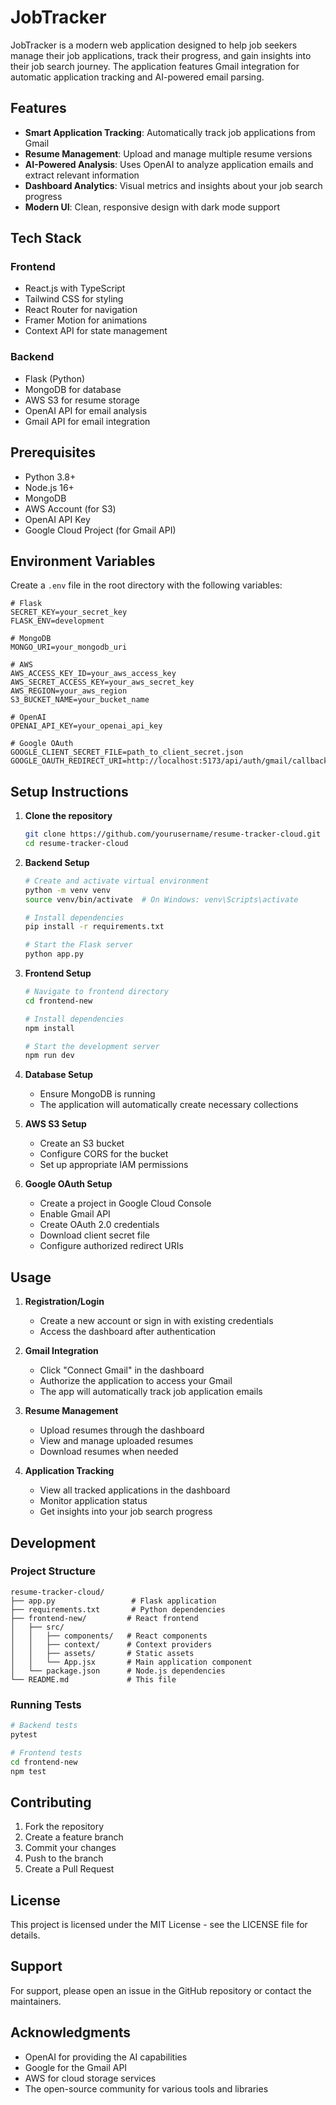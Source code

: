 # JobTracker

JobTracker is a modern web application designed to help job seekers manage their job applications, track their progress, and gain insights into their job search journey. The application features Gmail integration for automatic application tracking and AI-powered email parsing.

## Features

- **Smart Application Tracking**: Automatically track job applications from Gmail
- **Resume Management**: Upload and manage multiple resume versions
- **AI-Powered Analysis**: Uses OpenAI to analyze application emails and extract relevant information
- **Dashboard Analytics**: Visual metrics and insights about your job search progress
- **Modern UI**: Clean, responsive design with dark mode support

## Tech Stack

### Frontend
- React.js with TypeScript
- Tailwind CSS for styling
- React Router for navigation
- Framer Motion for animations
- Context API for state management

### Backend
- Flask (Python)
- MongoDB for database
- AWS S3 for resume storage
- OpenAI API for email analysis
- Gmail API for email integration

## Prerequisites

- Python 3.8+
- Node.js 16+
- MongoDB
- AWS Account (for S3)
- OpenAI API Key
- Google Cloud Project (for Gmail API)

## Environment Variables

Create a `.env` file in the root directory with the following variables:

```env
# Flask
SECRET_KEY=your_secret_key
FLASK_ENV=development

# MongoDB
MONGO_URI=your_mongodb_uri

# AWS
AWS_ACCESS_KEY_ID=your_aws_access_key
AWS_SECRET_ACCESS_KEY=your_aws_secret_key
AWS_REGION=your_aws_region
S3_BUCKET_NAME=your_bucket_name

# OpenAI
OPENAI_API_KEY=your_openai_api_key

# Google OAuth
GOOGLE_CLIENT_SECRET_FILE=path_to_client_secret.json
GOOGLE_OAUTH_REDIRECT_URI=http://localhost:5173/api/auth/gmail/callback
```

## Setup Instructions

1. **Clone the repository**
   ```bash
   git clone https://github.com/yourusername/resume-tracker-cloud.git
   cd resume-tracker-cloud
   ```

2. **Backend Setup**
   ```bash
   # Create and activate virtual environment
   python -m venv venv
   source venv/bin/activate  # On Windows: venv\Scripts\activate

   # Install dependencies
   pip install -r requirements.txt

   # Start the Flask server
   python app.py
   ```

3. **Frontend Setup**
   ```bash
   # Navigate to frontend directory
   cd frontend-new

   # Install dependencies
   npm install

   # Start the development server
   npm run dev
   ```

4. **Database Setup**
   - Ensure MongoDB is running
   - The application will automatically create necessary collections

5. **AWS S3 Setup**
   - Create an S3 bucket
   - Configure CORS for the bucket
   - Set up appropriate IAM permissions

6. **Google OAuth Setup**
   - Create a project in Google Cloud Console
   - Enable Gmail API
   - Create OAuth 2.0 credentials
   - Download client secret file
   - Configure authorized redirect URIs

## Usage

1. **Registration/Login**
   - Create a new account or sign in with existing credentials
   - Access the dashboard after authentication

2. **Gmail Integration**
   - Click "Connect Gmail" in the dashboard
   - Authorize the application to access your Gmail
   - The app will automatically track job application emails

3. **Resume Management**
   - Upload resumes through the dashboard
   - View and manage uploaded resumes
   - Download resumes when needed

4. **Application Tracking**
   - View all tracked applications in the dashboard
   - Monitor application status
   - Get insights into your job search progress

## Development

### Project Structure
```
resume-tracker-cloud/
├── app.py                 # Flask application
├── requirements.txt       # Python dependencies
├── frontend-new/         # React frontend
│   ├── src/
│   │   ├── components/   # React components
│   │   ├── context/      # Context providers
│   │   ├── assets/       # Static assets
│   │   └── App.jsx       # Main application component
│   └── package.json      # Node.js dependencies
└── README.md             # This file
```

### Running Tests
```bash
# Backend tests
pytest

# Frontend tests
cd frontend-new
npm test
```

## Contributing

1. Fork the repository
2. Create a feature branch
3. Commit your changes
4. Push to the branch
5. Create a Pull Request

## License

This project is licensed under the MIT License - see the LICENSE file for details.

## Support

For support, please open an issue in the GitHub repository or contact the maintainers.

## Acknowledgments

- OpenAI for providing the AI capabilities
- Google for the Gmail API
- AWS for cloud storage services
- The open-source community for various tools and libraries
